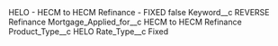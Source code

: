 <?xml version="1.0" encoding="UTF-8"?>
<CustomMetadata xmlns="http://soap.sforce.com/2006/04/metadata" xmlns:xsi="http://www.w3.org/2001/XMLSchema-instance" xmlns:xsd="http://www.w3.org/2001/XMLSchema">
    <label>HELO - HECM to HECM Refinance - FIXED</label>
    <protected>false</protected>
    <values>
        <field>Keyword__c</field>
        <value xsi:type="xsd:string">REVERSE Refinance</value>
    </values>
    <values>
        <field>Mortgage_Applied_for__c</field>
        <value xsi:type="xsd:string">HECM to HECM Refinance</value>
    </values>
    <values>
        <field>Product_Type__c</field>
        <value xsi:type="xsd:string">HELO</value>
    </values>
    <values>
        <field>Rate_Type__c</field>
        <value xsi:type="xsd:string">Fixed</value>
    </values>
</CustomMetadata>
